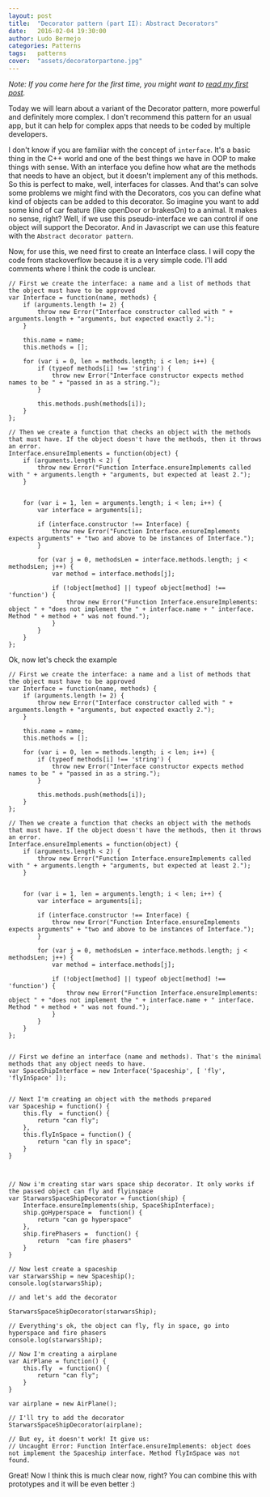 ```yaml
---
layout: post
title:  "Decorator pattern (part II): Abstract Decorators"
date:   2016-02-04 19:30:00
author: Ludo Bermejo
categories: Patterns 
tags:	patterns 
cover:  "assets/decoratorpartone.jpg"
---
```


*Note: If you come here for the first time, you might want to <a href="/patterns/2016/01/07/decorator-pattern-part-I.html">read my first post</a>.*
 
Today we will learn about a variant of the Decorator pattern, more powerful and definitely more complex. I don't recommend this pattern for an usual app, but it can help for complex apps that needs to be coded by multiple developers.

I don't know if you are familiar with the concept of `interface`. It's a basic thing in the C++ world and one of the best things we have in OOP to make things with sense. With an interface you define how what are the methods that needs to have an object, but it doesn't implement any of this methods. So this is perfect to make, well, interfaces for classes. And that's can solve some problems we might find with the Decorators, cos you can define what kind of objects can be added to this decorator. So imagine you want to add some kind of car feature (like openDoor or brakesOn) to a animal. It makes no sense, right? Well, if we use this pseudo-interface we can control if one object will support the Decorator. And in Javascript we can use this feature with the `Abstract decorator pattern`.

Now, for use this, we need first to create an Interface class. I will copy the code from stackoverflow because it is a very simple code. I'll add comments where I think the code is unclear.


    // First we create the interface: a name and a list of methods that the object must have to be approved
    var Interface = function(name, methods) {
        if (arguments.length != 2) {
            throw new Error("Interface constructor called with " + arguments.length + "arguments, but expected exactly 2.");
        }
    
        this.name = name;
        this.methods = [];
    
        for (var i = 0, len = methods.length; i < len; i++) {
            if (typeof methods[i] !== 'string') {
                throw new Error("Interface constructor expects method names to be " + "passed in as a string.");
            }
    
            this.methods.push(methods[i]);
        }
    };
    
    // Then we create a function that checks an object with the methods that must have. If the object doesn't have the methods, then it throws an error.
    Interface.ensureImplements = function(object) {
        if (arguments.length < 2) {
            throw new Error("Function Interface.ensureImplements called with " + arguments.length + "arguments, but expected at least 2.");
        }
    
            
        for (var i = 1, len = arguments.length; i < len; i++) {
            var interface = arguments[i];
    
            if (interface.constructor !== Interface) {
                throw new Error("Function Interface.ensureImplements expects arguments" + "two and above to be instances of Interface.");
            }
    
            for (var j = 0, methodsLen = interface.methods.length; j < methodsLen; j++) {
                var method = interface.methods[j];
    
                if (!object[method] || typeof object[method] !== 'function') {
                    throw new Error("Function Interface.ensureImplements: object " + "does not implement the " + interface.name + " interface. Method " + method + " was not found.");
                }
            }
        }
    };


Ok, now let's check the example


    // First we create the interface: a name and a list of methods that the object must have to be approved
    var Interface = function(name, methods) {
        if (arguments.length != 2) {
            throw new Error("Interface constructor called with " + arguments.length + "arguments, but expected exactly 2.");
        }

        this.name = name;
        this.methods = [];

        for (var i = 0, len = methods.length; i < len; i++) {
            if (typeof methods[i] !== 'string') {
                throw new Error("Interface constructor expects method names to be " + "passed in as a string.");
            }

            this.methods.push(methods[i]);
        }
    };

    // Then we create a function that checks an object with the methods that must have. If the object doesn't have the methods, then it throws an error.
    Interface.ensureImplements = function(object) {
        if (arguments.length < 2) {
            throw new Error("Function Interface.ensureImplements called with " + arguments.length + "arguments, but expected at least 2.");
        }


        for (var i = 1, len = arguments.length; i < len; i++) {
            var interface = arguments[i];

            if (interface.constructor !== Interface) {
                throw new Error("Function Interface.ensureImplements expects arguments" + "two and above to be instances of Interface.");
            }

            for (var j = 0, methodsLen = interface.methods.length; j < methodsLen; j++) {
                var method = interface.methods[j];

                if (!object[method] || typeof object[method] !== 'function') {
                    throw new Error("Function Interface.ensureImplements: object " + "does not implement the " + interface.name + " interface. Method " + method + " was not found.");
                }
            }
        }
    };


    // First we define an interface (name and methods). That's the minimal methods that any object needs to have.
    var SpaceShipInterface = new Interface('Spaceship', [ 'fly', 'flyInSpace' ]);


    // Next I'm creating an object with the methods prepared
    var Spaceship = function() {
        this.fly  = function() {
            return "can fly";
        },
        this.flyInSpace = function() {
            return "can fly in space";
        }
    }



    // Now i'm creating star wars space ship decorator. It only works if the passed object can fly and flyinspace
    var StarwarsSpaceShipDecorator = function(ship) {
        Interface.ensureImplements(ship, SpaceShipInterface);
        ship.goHyperspace =  function() {
            return "can go hyperspace"
        },
        ship.firePhasers =  function() {
            return  "can fire phasers"
        }
    }

    // Now lest create a spaceship
    var starwarsShip = new Spaceship();
    console.log(starwarsShip);

    // and let's add the decorator

    StarwarsSpaceShipDecorator(starwarsShip);
 
    // Everything's ok, the object can fly, fly in space, go into hyperspace and fire phasers
    console.log(starwarsShip);

    // Now I'm creating a airplane
    var AirPlane = function() {
        this.fly  = function() {
            return "can fly";
        }
    }

    var airplane = new AirPlane();

    // I'll try to add the decorator
    StarwarsSpaceShipDecorator(airplane);

    // But ey, it doesn't work! It give us:
    // Uncaught Error: Function Interface.ensureImplements: object does not implement the Spaceship interface. Method flyInSpace was not found.


Great! Now I think this is much clear now, right? You can combine this with prototypes and it will be even better :)

 
 
